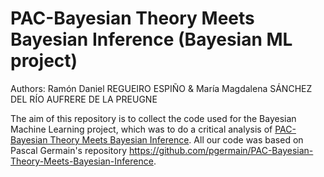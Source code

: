 # PAC-Bayesian Theory Meets Bayesian Inference (Bayesian ML project)

Authors: Ramón Daniel REGUEIRO ESPIÑO & María Magdalena SÁNCHEZ DEL RÍO AUFRERE DE LA PREUGNE

The aim of this repository is to collect the code used for the Bayesian Machine Learning project, which was to do a critical analysis of [PAC-Bayesian Theory Meets Bayesian Inference](http://arxiv.org/abs/1605.08636). All our code was based on Pascal Germain's repository https://github.com/pgermain/PAC-Bayesian-Theory-Meets-Bayesian-Inference.

